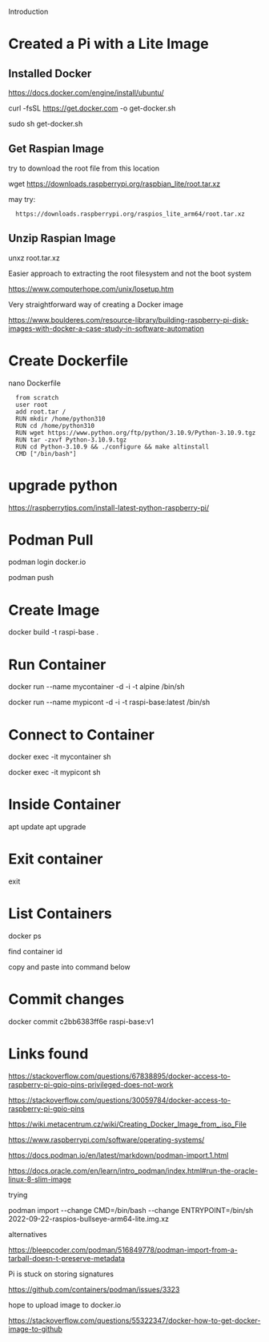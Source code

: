 Introduction

# Created a Pi with a Lite Image

## Installed Docker

https://docs.docker.com/engine/install/ubuntu/

curl -fsSL https://get.docker.com -o get-docker.sh

sudo sh get-docker.sh

## Get Raspian Image

try to download the root file from this location

wget https://downloads.raspberrypi.org/raspbian_lite/root.tar.xz

may try:

      https://downloads.raspberrypi.org/raspios_lite_arm64/root.tar.xz

## Unzip Raspian Image

unxz root.tar.xz


Easier approach to extracting the root filesystem and not the boot system

https://www.computerhope.com/unix/losetup.htm

Very straightforward way of creating a Docker image

https://www.boulderes.com/resource-library/building-raspberry-pi-disk-images-with-docker-a-case-study-in-software-automation

# Create Dockerfile

nano Dockerfile

      from scratch
      user root
      add root.tar /
      RUN mkdir /home/python310
      RUN cd /home/python310
      RUN wget https://www.python.org/ftp/python/3.10.9/Python-3.10.9.tgz
      RUN tar -zxvf Python-3.10.9.tgz
      RUN cd Python-3.10.9 && ./configure && make altinstall
      CMD ["/bin/bash"]

##

# upgrade python

https://raspberrytips.com/install-latest-python-raspberry-pi/


# Podman Pull

podman login docker.io

podman push


# Create Image

docker build -t raspi-base .

# Run Container

docker run --name mycontainer -d -i -t alpine /bin/sh

docker run --name mypicont -d -i -t raspi-base:latest /bin/sh

# Connect to Container

docker exec -it mycontainer sh

docker exec -it mypicont sh


# Inside Container

apt update
apt upgrade

# Exit container

exit

# List Containers

docker ps

find container id

copy and paste into command below

# Commit changes

docker commit c2bb6383ff6e raspi-base:v1

# Links found

https://stackoverflow.com/questions/67838895/docker-access-to-raspberry-pi-gpio-pins-privileged-does-not-work

https://stackoverflow.com/questions/30059784/docker-access-to-raspberry-pi-gpio-pins

https://wiki.metacentrum.cz/wiki/Creating_Docker_Image_from_.iso_File

https://www.raspberrypi.com/software/operating-systems/

https://docs.podman.io/en/latest/markdown/podman-import.1.html

https://docs.oracle.com/en/learn/intro_podman/index.html#run-the-oracle-linux-8-slim-image

trying

podman import --change CMD=/bin/bash --change ENTRYPOINT=/bin/sh 2022-09-22-raspios-bullseye-arm64-lite.img.xz

alternatives

https://bleepcoder.com/podman/516849778/podman-import-from-a-tarball-doesn-t-preserve-metadata


Pi is stuck on storing signatures

https://github.com/containers/podman/issues/3323

hope to upload image to docker.io

https://stackoverflow.com/questions/55322347/docker-how-to-get-docker-image-to-github

